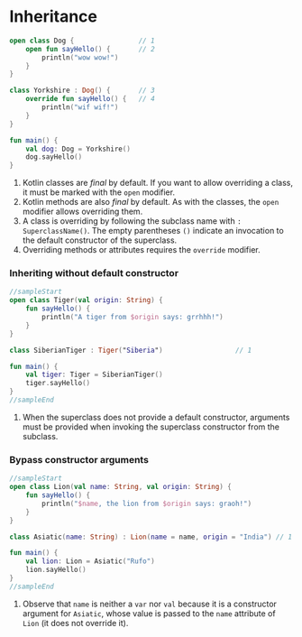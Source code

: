 # Inheritance


<div class="language-kotlin" theme="idea">

```kotlin
open class Dog {                // 1
    open fun sayHello() {       // 2
        println("wow wow!")
    }
}

class Yorkshire : Dog() {       // 3
    override fun sayHello() {   // 4
        println("wif wif!")
    }
}

fun main() {
    val dog: Dog = Yorkshire()
    dog.sayHello()
}
```

</div>

1. Kotlin classes are _final_ by default. If you want to allow overriding a
    class, it must be marked with the `open` modifier.
2. Kotlin methods are also _final_ by default. As with the classes, the `open`
    modifier allows overriding them.
3. A class is overriding by following the subclass name with
    `: SuperclassName()`. The empty parentheses `()` indicate an invocation to
    the default constructor of the superclass.
4. Overriding methods or attributes requires the `override` modifier.

### Inheriting without default constructor

<div class="language-kotlin" theme="idea">

```kotlin
//sampleStart
open class Tiger(val origin: String) {
    fun sayHello() {
        println("A tiger from $origin says: grrhhh!")
    }
}

class SiberianTiger : Tiger("Siberia")                  // 1

fun main() {
    val tiger: Tiger = SiberianTiger()
    tiger.sayHello()
}
//sampleEnd
```

</div>

1. When the superclass does not provide a default constructor, arguments must be
    provided when invoking the superclass constructor from the subclass.


### Bypass constructor arguments

<div class="language-kotlin" theme="idea">

```kotlin
//sampleStart
open class Lion(val name: String, val origin: String) {
    fun sayHello() {
        println("$name, the lion from $origin says: graoh!")
    }
}

class Asiatic(name: String) : Lion(name = name, origin = "India") // 1

fun main() {
    val lion: Lion = Asiatic("Rufo")
    lion.sayHello()
}
//sampleEnd
```

</div>


1. Observe that `name` is neither a `var` nor `val` because it is a
    constructor argument for `Asiatic`, whose value is passed to the `name`
    attribute of `Lion` (it does not override it).

